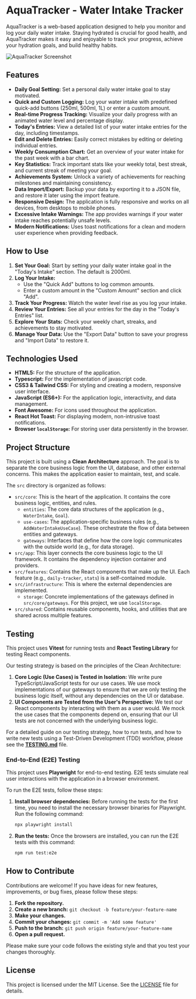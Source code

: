 # AquaTracker - Water Intake Tracker

AquaTracker is a web-based application designed to help you monitor and log your daily water intake. Staying hydrated is crucial for good health, and AquaTracker makes it easy and enjoyable to track your progress, achieve your hydration goals, and build healthy habits.

![AquaTracker Screenshot](https://via.placeholder.com/800x400.png?text=AquaTracker+Application+Screenshot)

## Features

*   **Daily Goal Setting:** Set a personal daily water intake goal to stay motivated.
*   **Quick and Custom Logging:** Log your water intake with predefined quick-add buttons (250ml, 500ml, 1L) or enter a custom amount.
*   **Real-time Progress Tracking:** Visualize your daily progress with an animated water level and percentage display.
*   **Today's Entries:** View a detailed list of your water intake entries for the day, including timestamps.
*   **Edit and Delete Entries:** Easily correct mistakes by editing or deleting individual entries.
*   **Weekly Consumption Chart:** Get an overview of your water intake for the past week with a bar chart.
*   **Key Statistics:** Track important stats like your weekly total, best streak, and current streak of meeting your goal.
*   **Achievements System:** Unlock a variety of achievements for reaching milestones and maintaining consistency.
*   **Data Import/Export:** Backup your data by exporting it to a JSON file, and restore it later using the import feature.
*   **Responsive Design:** The application is fully responsive and works on all devices, from desktops to mobile phones.
*   **Excessive Intake Warnings:** The app provides warnings if your water intake reaches potentially unsafe levels.
*   **Modern Notifications:** Uses toast notifications for a clean and modern user experience when providing feedback.

## How to Use

1.  **Set Your Goal:** Start by setting your daily water intake goal in the "Today's Intake" section. The default is 2000ml.
2.  **Log Your Intake:**
    *   Use the "Quick Add" buttons to log common amounts.
    *   Enter a custom amount in the "Custom Amount" section and click "Add".
3.  **Track Your Progress:** Watch the water level rise as you log your intake.
4.  **Review Your Entries:** See all your entries for the day in the "Today's Entries" list.
5.  **Explore Your Stats:** Check your weekly chart, streaks, and achievements to stay motivated.
6.  **Manage Your Data:** Use the "Export Data" button to save your progress and "Import Data" to restore it.

## Technologies Used

*   **HTML5:** For the structure of the application.
*   **Typescript:** For the implementation of javascript code.
*   **CSS3 & Tailwind CSS:** For styling and creating a modern, responsive user interface.
*   **JavaScript (ES6+):** For the application logic, interactivity, and data management.
*   **Font Awesome:** For icons used throughout the application.
*   **React Hot Toast:** For displaying modern, non-intrusive toast notifications.
*   **Browser `localStorage`:** For storing user data persistently in the browser.

## Project Structure

This project is built using a **Clean Architecture** approach. The goal is to separate the core business logic from the UI, database, and other external concerns. This makes the application easier to maintain, test, and scale.

The `src` directory is organized as follows:

-   `src/core`: This is the heart of the application. It contains the core business logic, entities, and rules.
    -   `entities`: The core data structures of the application (e.g., `WaterIntake`, `Goal`).
    -   `use-cases`: The application-specific business rules (e.g., `AddWaterIntakeUseCase`). These orchestrate the flow of data between entities and gateways.
    -   `gateways`: Interfaces that define how the core logic communicates with the outside world (e.g., for data storage).
-   `src/app`: This layer connects the core business logic to the UI framework. It contains the dependency injection container and providers.
-   `src/features`: Contains the React components that make up the UI. Each feature (e.g., `daily-tracker`, `stats`) is a self-contained module.
-   `src/infrastructure`: This is where the external dependencies are implemented.
    -   `storage`: Concrete implementations of the gateways defined in `src/core/gateways`. For this project, we use `localStorage`.
-   `src/shared`: Contains reusable components, hooks, and utilities that are shared across multiple features.

## Testing

This project uses **Vitest** for running tests and **React Testing Library** for testing React components.

Our testing strategy is based on the principles of the Clean Architecture:

1.  **Core Logic (Use Cases) is Tested in Isolation:** We write pure TypeScript/JavaScript tests for our use cases. We use mock implementations of our gateways to ensure that we are only testing the business logic itself, without any dependencies on the UI or database.
2.  **UI Components are Tested from the User's Perspective:** We test our React components by interacting with them as a user would. We mock the use cases that the components depend on, ensuring that our UI tests are not concerned with the underlying business logic.

For a detailed guide on our testing strategy, how to run tests, and how to write new tests using a Test-Driven Development (TDD) workflow, please see the **[TESTING.md](doc/TESTING.md)** file.

### End-to-End (E2E) Testing

This project uses **Playwright** for end-to-end testing. E2E tests simulate real user interactions with the application in a browser environment.

To run the E2E tests, follow these steps:

1.  **Install browser dependencies:**
    Before running the tests for the first time, you need to install the necessary browser binaries for Playwright. Run the following command:
    ```bash
    npx playwright install
    ```

2.  **Run the tests:**
    Once the browsers are installed, you can run the E2E tests with this command:
    ```bash
    npm run test:e2e
    ```

## How to Contribute

Contributions are welcome! If you have ideas for new features, improvements, or bug fixes, please follow these steps:

1.  **Fork the repository.**
2.  **Create a new branch:** `git checkout -b feature/your-feature-name`
3.  **Make your changes.**
4.  **Commit your changes:** `git commit -m 'Add some feature'`
5.  **Push to the branch:** `git push origin feature/your-feature-name`
6.  **Open a pull request.**

Please make sure your code follows the existing style and that you test your changes thoroughly.

## License

This project is licensed under the MIT License. See the [LICENSE](LICENSE) file for details.